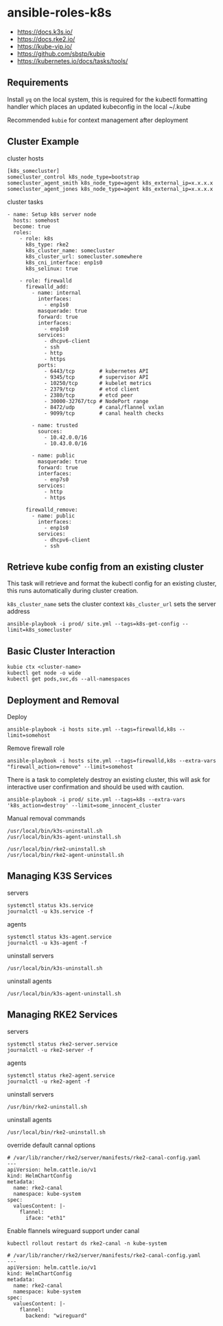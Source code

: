 # ansible-roles-k8s

 - https://docs.k3s.io/
 - https://docs.rke2.io/
 - https://kube-vip.io/
 - https://github.com/sbstp/kubie
 - https://kubernetes.io/docs/tasks/tools/

## Requirements

Install `yq` on the local system, this is required for the kubectl formatting handler which places an updated kubeconfig in the local ~/.kube

Recommended `kubie` for context management after deployment

## Cluster Example

cluster hosts

```
[k8s_somecluster]
somecluster_control k8s_node_type=bootstrap
somecluster_agent_smith k8s_node_type=agent k8s_external_ip=x.x.x.x
somecluster_agent_jones k8s_node_type=agent k8s_external_ip=x.x.x.x
```

cluster tasks

```
- name: Setup k8s server node
  hosts: somehost
  become: true
  roles:
    - role: k8s
      k8s_type: rke2
      k8s_cluster_name: somecluster
      k8s_cluster_url: somecluster.somewhere
      k8s_cni_interface: enp1s0
      k8s_selinux: true

    - role: firewalld
      firewalld_add:
        - name: internal
          interfaces:
            - enp1s0
          masquerade: true
          forward: true
          interfaces:
            - enp1s0
          services:
            - dhcpv6-client
            - ssh
            - http
            - https
          ports:
            - 6443/tcp        # kubernetes API
            - 9345/tcp        # supervisor API
            - 10250/tcp       # kubelet metrics
            - 2379/tcp        # etcd client
            - 2380/tcp        # etcd peer
            - 30000-32767/tcp # NodePort range
            - 8472/udp        # canal/flannel vxlan
            - 9099/tcp        # canal health checks
                    
        - name: trusted
          sources:
            - 10.42.0.0/16
            - 10.43.0.0/16

        - name: public
          masquerade: true
          forward: true
          interfaces:
            - enp7s0
          services:
            - http
            - https

      firewalld_remove:
        - name: public
          interfaces:
            - enp1s0
          services:
            - dhcpv6-client
            - ssh
```

## Retrieve kube config from an existing cluster

This task will retrieve and format the kubectl config for an existing cluster, this runs automatically during cluster creation.

`k8s_cluster_name` sets the cluster context
`k8s_cluster_url` sets the server address

```
ansible-playbook -i prod/ site.yml --tags=k8s-get-config --limit=k8s_somecluster
```

## Basic Cluster Interaction

```
kubie ctx <cluster-name>
kubectl get node -o wide
kubectl get pods,svc,ds --all-namespaces
```

## Deployment and Removal

Deploy

```
ansible-playbook -i hosts site.yml --tags=firewalld,k8s --limit=somehost
```

Remove firewall role

```
ansible-playbook -i hosts site.yml --tags=firewalld,k8s --extra-vars "firewall_action=remove" --limit=somehost
```

There is a task to completely destroy an existing cluster, this will ask for interactive user confirmation and should be used with caution.

```
ansible-playbook -i prod/ site.yml --tags=k8s --extra-vars 'k8s_action=destroy' --limit=some_innocent_cluster
```

Manual removal commands

```
/usr/local/bin/k3s-uninstall.sh
/usr/local/bin/k3s-agent-uninstall.sh

/usr/local/bin/rke2-uninstall.sh
/usr/local/bin/rke2-agent-uninstall.sh
```

## Managing K3S Services

servers

```
systemctl status k3s.service
journalctl -u k3s.service -f
```

agents

```
systemctl status k3s-agent.service
journalctl -u k3s-agent -f
```

uninstall servers

```
/usr/local/bin/k3s-uninstall.sh
```

uninstall agents

```
/usr/local/bin/k3s-agent-uninstall.sh
```

## Managing RKE2 Services

servers

```
systemctl status rke2-server.service
journalctl -u rke2-server -f
```

agents

```
systemctl status rke2-agent.service
journalctl -u rke2-agent -f
```

uninstall servers

```
/usr/bin/rke2-uninstall.sh
```

uninstall agents

```
/usr/local/bin/rke2-uninstall.sh
```


override default cannal options

```
# /var/lib/rancher/rke2/server/manifests/rke2-canal-config.yaml
---
apiVersion: helm.cattle.io/v1
kind: HelmChartConfig
metadata:
  name: rke2-canal
  namespace: kube-system
spec:
  valuesContent: |-
    flannel:
      iface: "eth1"
```

Enable flannels wireguard support under canal

`kubectl rollout restart ds rke2-canal -n kube-system`

```
# /var/lib/rancher/rke2/server/manifests/rke2-canal-config.yaml
---
apiVersion: helm.cattle.io/v1
kind: HelmChartConfig
metadata:
  name: rke2-canal
  namespace: kube-system
spec:
  valuesContent: |-
    flannel:
      backend: "wireguard"
```
